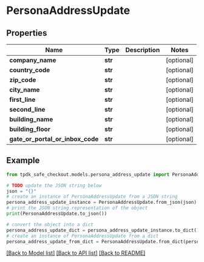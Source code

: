 # PersonaAddressUpdate



## Properties

Name | Type | Description | Notes
------------ | ------------- | ------------- | -------------
**company_name** | **str** |  | [optional] 
**country_code** | **str** |  | [optional] 
**zip_code** | **str** |  | [optional] 
**city_name** | **str** |  | [optional] 
**first_line** | **str** |  | [optional] 
**second_line** | **str** |  | [optional] 
**building_name** | **str** |  | [optional] 
**building_floor** | **str** |  | [optional] 
**gate_or_portal_or_inbox_code** | **str** |  | [optional] 

## Example

```python
from tpdk_safe_checkout.models.persona_address_update import PersonaAddressUpdate

# TODO update the JSON string below
json = "{}"
# create an instance of PersonaAddressUpdate from a JSON string
persona_address_update_instance = PersonaAddressUpdate.from_json(json)
# print the JSON string representation of the object
print(PersonaAddressUpdate.to_json())

# convert the object into a dict
persona_address_update_dict = persona_address_update_instance.to_dict()
# create an instance of PersonaAddressUpdate from a dict
persona_address_update_from_dict = PersonaAddressUpdate.from_dict(persona_address_update_dict)
```
[[Back to Model list]](../README.md#documentation-for-models) [[Back to API list]](../README.md#documentation-for-api-endpoints) [[Back to README]](../README.md)


